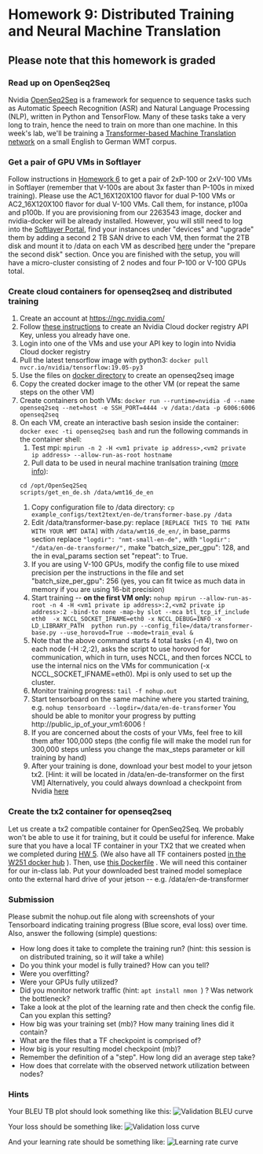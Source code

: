 # Homework 9: Distributed Training and Neural Machine Translation

## Please note that this homework is graded
### Read up on OpenSeq2Seq
Nvidia [OpenSeq2Seq](https://github.com/NVIDIA/OpenSeq2Seq/) is a framework for sequence to sequence tasks such as Automatic Speech Recognition (ASR) and Natural Language Processing (NLP), written in Python and TensorFlow. Many of these tasks take a very long to train, hence the need to train on more than one machine.  In this week's lab, we'll be training a [Transformer-based Machine Translation network](https://nvidia.github.io/OpenSeq2Seq/html/machine-translation/transformer.html) on a small English to German WMT corpus.

### Get a pair of GPU VMs in Softlayer
Follow instructions in [Homework 6](https://github.com/MIDS-scaling-up/v2/tree/master/week06/hw) to get a pair of 2xP-100 or 2xV-100 VMs in Softlayer (remember that V-100s are about 3x faster than P-100s in mixed training). Please use the AC1_16X120X100 flavor for dual P-100 VMs or AC2_16X120X100 flavor for dual V-100 VMs. Call them, for instance, p100a and p100b.  If you are provisioning from our 2263543  image, docker and nvidia-docker will be already installed.  However, you will still need to log into the [Softlayer Portal](http://control.softlayer.com), find your instances under "devices" and "upgrade" them by adding a second 2 TB SAN drive to each VM, then format the 2TB disk and mount it to /data on each VM as described [here](https://github.com/MIDS-scaling-up/v2/blob/master/week03/hw/digits/README.md) under the "prepare the second disk" section.  Once you are finished with the setup, you will have a micro-cluster consisting of 2 nodes and four P-100 or V-100 GPUs total.

### Create cloud containers for openseq2seq and distributed training

1. Create an account at https://ngc.nvidia.com/
1. Follow [these instructions](https://docs.nvidia.com/ngc/ngc-getting-started-guide/index.html#generating-api-key) to create an Nvidia Cloud docker registry API Key, unless you already have one.
1. Login into one of the VMs and use your API key to login into Nvidia Cloud docker registry
1. Pull the latest tensorflow image with python3: ```docker pull nvcr.io/nvidia/tensorflow:19.05-py3```
1. Use the files on [docker directory](docker) to create an openseq2seq image 
1. Copy the created docker image to the other VM (or repeat the same steps on the other VM) 
1. Create containers on both VMs: ``` docker run --runtime=nvidia -d --name openseq2seq --net=host -e SSH_PORT=4444 -v /data:/data -p 6006:6006 openseq2seq ```
1. On each VM, create an interactive bash sesion inside the container: ``` docker exec -ti openseq2seq bash ``` and run the following commands in the container shell:
    1. Test mpi: ``` mpirun -n 2 -H <vm1 private ip address>,<vm2 private ip address> --allow-run-as-root hostname ``` 
    1. Pull data to be used in neural machine tranlsation training ([more info](https://nvidia.github.io/OpenSeq2Seq/html/machine-translation.html)):  
    ``` 
    cd /opt/OpenSeq2Seq 
    scripts/get_en_de.sh /data/wmt16_de_en
    ```
    1. Copy configuration file to /data directory: ``` cp example_configs/text2text/en-de/transformer-base.py /data ```
    1. Edit /data/transformer-base.py: replace ```[REPLACE THIS TO THE PATH WITH YOUR WMT DATA]``` with ```/data/wmt16_de_en/```,  in base_parms section replace ```"logdir": "nmt-small-en-de",``` with ```"logdir": "/data/en-de-transformer/",```  make "batch_size_per_gpu": 128, and the in eval_params section set "repeat": to True. 
    1. If you are using V-100 GPUs, modify the config file to use mixed precision per the instructions in the file and set  "batch_size_per_gpu": 256 (yes, you can fit twice as much data in memory if you are using 16-bit precision)
    1. Start training -- **on the first VM only:** ```nohup mpirun --allow-run-as-root -n 4 -H <vm1 private ip address>:2,<vm2 private ip address>:2 -bind-to none -map-by slot --mca btl_tcp_if_include eth0  -x NCCL_SOCKET_IFNAME=eth0 -x NCCL_DEBUG=INFO -x LD_LIBRARY_PATH  python run.py --config_file=/data/transformer-base.py --use_horovod=True --mode=train_eval & ```
    1. Note that the above command starts 4 total tasks (-n 4), two on each node (-H <vm1 private ip address>:2,<vm2 private ip address>:2), asks the script to use horovod for communication, which in turn, uses NCCL, and then forces NCCL to use the internal nics on the VMs for communication (-x NCCL_SOCKET_IFNAME=eth0). Mpi is only used to set up the cluster.
    1. Monitor training progress: ``` tail -f nohup.out ```
    1. Start tensorboard on the same machine where you started training, e.g. ```nohup tensorboard --logdir=/data/en-de-transformer``` You should be able to monitor your progress by putting http://public_ip_of_your_vm1:6006 !
    1. If you are concerned about the costs of your VMs, feel free to kill them after 100,000 steps (the config file will make the model run for 300,000 steps unless you change the max_steps parameter or kill training by hand)
    1. After your training is done, download your best model to your jetson tx2.  [Hint: it will be located in /data/en-de-transformer on the first VM]  Alternatively, you could always download a checkpoint from Nvidia [here](https://nvidia.github.io/OpenSeq2Seq/html/machine-translation.html)
 
### Create the tx2 container for openseq2seq 
Let us create a tx2 compatible container for OpenSeq2Seq.  We probably won't be able to use it for training, but it could be useful for inference.  Make sure that you have a local TF container in your TX2 that we created when we completed during [HW 5](https://github.com/MIDS-scaling-up/v2/tree/master/week05/hw). (We also have all TF containers posted [in the W251 docker hub](https://cloud.docker.com/u/w251/repository/docker/w251/tensorflow) ). Then, use [this Dockerfile](https://github.com/MIDS-scaling-up/v2/blob/master/week09/hw/docker/arm64/Dockerfile.dev-tx2-4.2_b158-py3) . We will need this container for our in-class lab.  Put your downloaded best trained model someplace onto the external hard drive of your jetson -- e.g. /data/en-de-transformer


### Submission

Please submit the nohup.out file along with screenshots of your Tensorboard indicating training progress (Blue score, eval loss) over time.  Also, answer the following (simple) questions:
* How long does it take to complete the training run? (hint: this session is on distributed training, so it *will* take a while)
* Do you think your model is fully trained? How can you tell?
* Were you overfitting?
* Were your GPUs fully utilized?
* Did you monitor network traffic (hint:  ```apt install nmon ```) ? Was network the bottleneck?
* Take a look at the plot of the learning rate and then check the config file.  Can you explan this setting?
* How big was your training set (mb)? How many training lines did it contain?
* What are the files that a TF checkpoint is comprised of?
* How big is your resulting model checkpoint (mb)?
* Remember the definition of a "step". How long did an average step take?
* How does that correlate with the observed network utilization between nodes?

### Hints
Your BLEU TB plot should look something like this:
![Validation BLEU curve](bleu2.jpg)

Your loss should be something like:
![Validation loss curve](loss.JPG)

And your learning rate  should be something like:
![Learning rate curve](lr.JPG)
